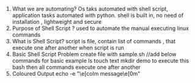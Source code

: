 1. What we are automating?
Os taks automated with shell script, application tasks automated with python. 
shell is built in, no need of installation , lightweight and secure
2. Purpose of Shell Script ?
used to automate the manual executing linux commands 
3. What is Shell Script?
script is file, contain list of commands , that execute one after another when script is run
4. Basic Shell Script Problem
create file with sample.sh
//add below commands for basic example
ls 
touch text
mkdir demo
to execute this 
bash <filename>
then all commands execute one after another
5. Coloured Output
echo -e "\e[colm message\e[0m"



